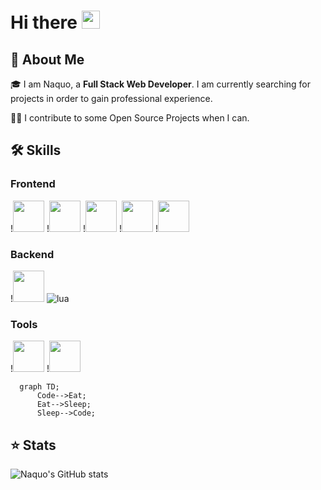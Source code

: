 # Hi there <img src="https://media.giphy.com/media/hvRJCLFzcasrR4ia7z/giphy.gif" width="29px" height="29px">

## 🚀 About Me

🎓 I am Naquo, a **Full Stack Web Developer**. I am currently searching for projects in order to gain professional experience.

👨‍💻 I contribute to some Open Source Projects when I can.

## 🛠️ Skills

### Frontend
!<img src="https://cdn.jsdelivr.net/gh/devicons/devicon/icons/html5/html5-original.svg" width="50px" />
!<img src="https://cdn.jsdelivr.net/gh/devicons/devicon/icons/css3/css3-plain-wordmark.svg" width="50px" />
!<img src="https://cdn.jsdelivr.net/gh/devicons/devicon/icons/sass/sass-original.svg" width="50px" />
!<img src="https://cdn.jsdelivr.net/gh/devicons/devicon/icons/javascript/javascript-original.svg" width="50px" />
!<img src="https://cdn.jsdelivr.net/gh/devicons/devicon/icons/react/react-original.svg" width="50px" />

### Backend
!<img src="https://cdn.jsdelivr.net/gh/devicons/devicon/icons/django/django-plain-wordmark.svg" width="50px" />
          ![lua](https://img.shields.io/badge/Lua-2C2D72?style=for-the-badge&logo=lua&logoColor=white)

### Tools
!<img src="https://cdn.jsdelivr.net/gh/devicons/devicon/icons/git/git-original.svg" width="50px" />
!<img src="https://cdn.jsdelivr.net/gh/devicons/devicon/icons/vscode/vscode-original.svg" width="50px" />

```mermaid
  graph TD;
      Code-->Eat;
      Eat-->Sleep;
      Sleep-->Code;
```

## ⭐ Stats
![Naquo's GitHub stats](https://github-readme-stats.vercel.app/api?username=naquodev&hide=contribs,prs)

